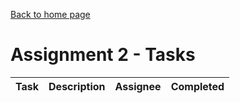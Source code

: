 [Back to home page](https://kevbot.github.io/cmpt275_fa2019_team8/)

# Assignment 2 - Tasks 

| Task | Description | Assignee | Completed |
| :----- | :----- | :-----: | :-----: | 
